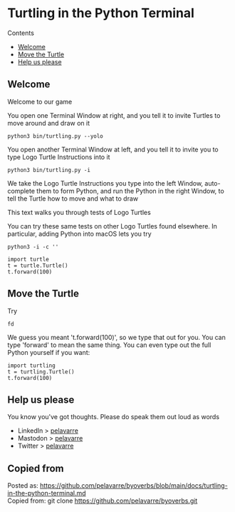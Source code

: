 <!-- omit in toc -->
# Turtling in the Python Terminal

Contents

- [Welcome](#welcome)
- [Move the Turtle](#move-the-turtle)
- [Help us please](#help-us-please)

<!-- I'd fear people need the headings numbered, if it were just me -->
<!-- VsCode autogenerates this unnumbered Table-of-Contents. Maybe people will cope -->


## Welcome

Welcome to our game

You open one Terminal Window at right, and
you tell it to invite Turtles to move around and draw on it

    python3 bin/turtling.py --yolo

You open another Terminal Window at left, and
you tell it to invite you to type Logo Turtle Instructions into it

    python3 bin/turtling.py -i

We take the Logo Turtle Instructions you type into the left Window,
auto-complete them to form Python,
and run the Python in the right Window,
to tell the Turtle how to move and what to draw

This text walks you through tests of Logo Turtles

You can try these same tests on other Logo Turtles found elsewhere.
In particular, adding Python into macOS lets you try

    python3 -i -c ''

    import turtle
    t = turtle.Turtle()
    t.forward(100)


## Move the Turtle

Try

    fd

We guess you meant 't.forward(100)', so we type that out for you.
You can type 'forward' to mean the same thing.
You can even type out the full Python yourself if you want:

    import turtling
    t = turtling.Turtle()
    t.forward(100)



## Help us please

You know you've got thoughts.
Please do speak them out loud as words

+ LinkedIn > [pelavarre](https://www.linkedin.com/in/pelavarre)<br>
+ Mastodon > [pelavarre](https://social.vivaldi.net/@pelavarre)<br>
+ Twitter > [pelavarre](https://twitter.com/intent/tweet?text=/@PELaVarre)<br>


<!-- omit in toc -->
## Copied from

Posted as:  https://github.com/pelavarre/byoverbs/blob/main/docs/turtling-in-the-python-terminal.md<br>
Copied from:  git clone https://github.com/pelavarre/byoverbs.git<br>
